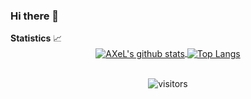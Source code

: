 ### Hi there 👋

  <summary><b>Statistics</b> 📈</summary>

  <div align="center">
  
  <a href="https://github.com/Aursen">
    <img align="center" src="https://github-readme-stats.vercel.app/api?username=aursen&count_private=true&include_all_commits=true&show_icons=true&hide_border=true" alt="AXeL's github stats" />
  </a>
  
  <a href="https://github.com/Aursen">
    <img align="center" src="https://github-readme-stats.vercel.app/api/top-langs?username=aursen&layout=compact&hide_border=true" alt="Top Langs" />
  </a>
  
  <br/>
  <br/>
  
  ![visitors](https://visitor-badge.glitch.me/badge?page_id=aursen)

  </div>

<!--
**Aursen/Aursen** is a ✨ _special_ ✨ repository because its `README.md` (this file) appears on your GitHub profile.

Here are some ideas to get you started:

- 🔭 I’m currently working on ...
- 🌱 I’m currently learning ...
- 👯 I’m looking to collaborate on ...
- 🤔 I’m looking for help with ...
- 💬 Ask me about ...
- 📫 How to reach me: ...
- 😄 Pronouns: ...
- ⚡ Fun fact: ...
-->
